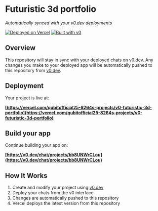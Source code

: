 # Futuristic 3d portfolio

*Automatically synced with your [v0.dev](https://v0.dev) deployments*

[![Deployed on Vercel](https://img.shields.io/badge/Deployed%20on-Vercel-black?style=for-the-badge&logo=vercel)](https://vercel.com/qubitofficial25-8264s-projects/v0-futuristic-3d-portfolio)
[![Built with v0](https://img.shields.io/badge/Built%20with-v0.dev-black?style=for-the-badge)](https://v0.dev/chat/projects/bb8UNWrCLou)

## Overview

This repository will stay in sync with your deployed chats on [v0.dev](https://v0.dev).
Any changes you make to your deployed app will be automatically pushed to this repository from [v0.dev](https://v0.dev).

## Deployment

Your project is live at:

**[https://vercel.com/qubitofficial25-8264s-projects/v0-futuristic-3d-portfolio](https://vercel.com/qubitofficial25-8264s-projects/v0-futuristic-3d-portfolio)**

## Build your app

Continue building your app on:

**[https://v0.dev/chat/projects/bb8UNWrCLou](https://v0.dev/chat/projects/bb8UNWrCLou)**

## How It Works

1. Create and modify your project using [v0.dev](https://v0.dev)
2. Deploy your chats from the v0 interface
3. Changes are automatically pushed to this repository
4. Vercel deploys the latest version from this repository
